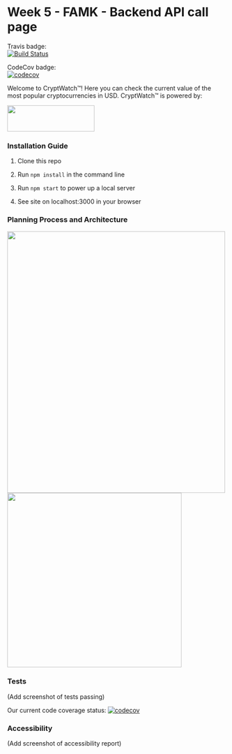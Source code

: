 # Week 5 - FAMK - Backend API call page

Travis badge:  
[![Build Status](https://travis-ci.com/fac18/week5-famk-backend-api.svg?branch=master)](https://travis-ci.com/fac18/week5-famk-backend-api)

CodeCov badge:  
[![codecov](https://codecov.io/gh/fac18/week5-famk-backend-api/branch/master/graph/badge.svg)](https://codecov.io/gh/fac18/week5-famk-backend-api)


Welcome to CryptWatch™!  Here you can check the current value of the most popular cryptocurrencies in USD.  CryptWatch™ is powered by:

<img src="https://imgur.com/h3vwxjT.jpg" width="200" height="60">


### Installation Guide

1. Clone this repo

2. Run `npm install` in the command line

3. Run `npm start` to power up a local server

4. See site on localhost:3000 in your browser


### Planning Process and Architecture

<img src="https://i.imgur.com/yARMsii.jpg" width="500" height="600">
<img src="https://i.imgur.com/VBFJqiW.jpg" width="400" height="400">

### Tests

(Add screenshot of tests passing)

Our current code coverage status: [![codecov](https://codecov.io/gh/fac18/week5-famk-backend-api/branch/master/graph/badge.svg)](https://codecov.io/gh/fac18/week5-famk-backend-api)

### Accessibility

(Add screenshot of accessibility report)

